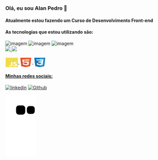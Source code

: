 ### Olá, eu sou  Alan Pedro 🖖
<h4>Atualmente estou fazendo um Curso de Desenvolvimento Front-end</h4>
    <h4>As tecnologias que estou utilizando são:</h4>
	<div>
        <img src="https://img.shields.io/badge/HTML-239120?style=for-the-badge&logo=html5&logoColor=white" alt="imagem">
        <img src="https://img.shields.io/badge/CSS-239120?&style=for-the-badge&logo=css3&logoColor=white" alt="imagem">
        <img src="https://img.shields.io/badge/JavaScript-F7DF1E?style=for-the-badge&logo=javascript&logoColor=black" alt="imagem">
    </div>


<div>
  <a href="https://github.com/AlanPedroD">
  <img height="180em" src="https://github-readme-stats.vercel.app/api?username=AlanPedroD&show_icons=true&theme=tokyonight&include_all_commits=true&count_private=true"/>
  <img height="180em" src="https://github-readme-stats.vercel.app/api/top-langs/?username=AlanPedroD&layout=compact&langs_count=6&theme=tokyonight"/>
</div>
<div style="display: inline_block"><br>
  <img align="center" alt="Js" height="30" width="40" src="https://raw.githubusercontent.com/devicons/devicon/master/icons/javascript/javascript-plain.svg">
  <img align="center" alt="HTML" height="30" width="40" src="https://raw.githubusercontent.com/devicons/devicon/master/icons/html5/html5-original.svg">
  <img align="center" alt="CSS" height="30" width="40" src="https://raw.githubusercontent.com/devicons/devicon/master/icons/css3/css3-original.svg">
</div>
 
 
 
  
 
<div> 
  
  
 
#### Minhas redes sociais:
[![linkedin](	https://img.shields.io/badge/LinkedIn-0077B5?style=for-the-badge&logo=linkedin&logoColor=white)](https://www.linkedin.com/in/alan-pedro-734129163) 
[![Github](https://img.shields.io/badge/GitHub-100000?style=for-the-badge&logo=github&logoColor=white)](https://github.com/AlanPedroD)<br> 
	
![Snake animation](https://github.com/AlanPedroD/AlanPedroD/blob/output/github-contribution-grid-snake.svg)
 
  

    
    
    
    

    
   







